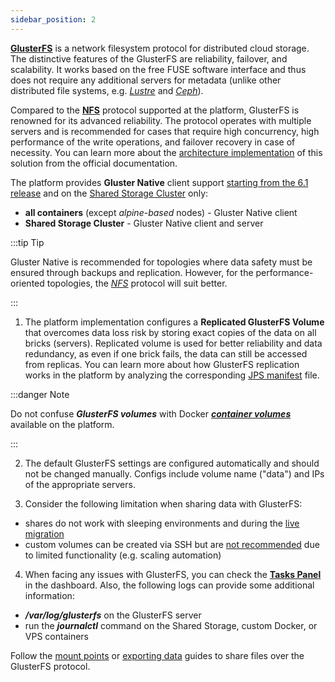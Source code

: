 ```yaml
---
sidebar_position: 2
---
```


**[GlusterFS](https://cloudmydc.com/)** is a network filesystem protocol for distributed cloud storage. The distinctive features of the GlusterFS are reliability, failover, and scalability. It works based on the free FUSE software interface and thus does not require any additional servers for metadata (unlike other distributed file systems, e.g. _[Lustre](https://cloudmydc.com/)_ and _[Ceph](https://cloudmydc.com/)_).

Compared to the **[NFS](https://cloudmydc.com/)** protocol supported at the platform, GlusterFS is renowned for its advanced reliability. The protocol operates with multiple servers and is recommended for cases that require high concurrency, high performance of the write operations, and failover recovery in case of necessity. You can learn more about the [architecture implementation](https://cloudmydc.com/) of this solution from the official documentation.

The platform provides **Gluster Native** client support <u>starting from the 6.1 release</u> and on the [Shared Storage Cluster](https://cloudmydc.com/) only:

- **all containers** (except _alpine-based_ nodes) - Gluster Native client
- **Shared Storage Cluster** - Gluster Native client and server

:::tip Tip

Gluster Native is recommended for topologies where data safety must be ensured through backups and replication. However, for the performance-oriented topologies, the _[NFS](https://cloudmydc.com/)_ protocol will suit better.

:::

1. The platform implementation configures a **Replicated GlusterFS Volume** that overcomes data loss risk by storing exact copies of the data on all bricks (servers). Replicated volume is used for better reliability and data redundancy, as even if one brick fails, the data can still be accessed from replicas. You can learn more about how GlusterFS replication works in the platform by analyzing the corresponding [JPS manifest](https://cloudmydc.com/) file.

:::danger Note

Do not confuse **_GlusterFS volumes_** with Docker **_[container volumes](http://localhost:3000/docs/Container/Container%20Configuration/Volumes)_** available on the platform.

:::

2. The default GlusterFS settings are configured automatically and should not be changed manually. Configs include volume name ("data") and IPs of the appropriate servers.

3. Consider the following limitation when sharing data with GlusterFS:

- shares do not work with sleeping environments and during the [live migration](https://cloudmydc.com/)
- custom volumes can be created via SSH but are <u>not recommended</u> due to limited functionality (e.g. scaling automation)

4. When facing any issues with GlusterFS, you can check the **[Tasks Panel](https://cloudmydc.com/)** in the dashboard. Also, the following logs can provide some additional information:

- **_/var/log/glusterfs_** on the GlusterFS server
- run the **_journalctl_** command on the Shared Storage, custom Docker, or VPS containers

Follow the [mount points](https://cloudmydc.com/) or [exporting data](https://cloudmydc.com/) guides to share files over the GlusterFS protocol.
